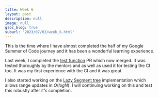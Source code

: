 ```yaml
---
title: Week 6
layout: post
description: null
image: null
gsoc_blog: true
suburl: "2023/07/03/week_6.html"
---
```


This is the time where I have almost completed the half of my Google Summer of Code journey and it has been a wonderful learning experience.

Last week, I completed the [test function](https://github.com/codezonediitj/pydatastructs/pull/535) PR which now merged.
It was tested thoroughly by the mentors and as well as used it for testing the CI too. It was my first experience with the CI
and it was great.

I also started working on the [Lazy Segment tree](https://github.com/codezonediitj/pydatastructs/pull/539) implementation which
allows range updates in $O(logN)$. I will continuing working on this and test this robustly after it's completion.
